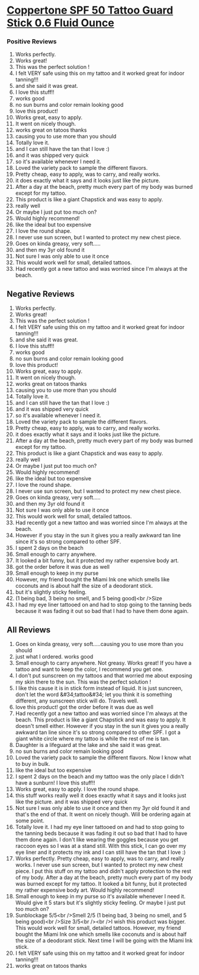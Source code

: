 # [Coppertone SPF 50 Tattoo Guard Stick 0.6 Fluid Ounce](https://products.checkmycream.com/products/Coppertone-SPF-50-Tattoo-Guard-Stick-0.6-Fluid-Ounce.html)

### Positive Reviews

<ol>
      <li>Works perfectly.</li>
      <li>Works great!</li>
      <li>This was the perfect solution !</li>
      <li>I felt VERY safe using this on my tattoo and it worked great for indoor tanning!!!</li>
      <li>and she said it was great.</li>
      <li>I love this stuff!!</li>
      <li>works good</li>
      <li>no sun burns and color remain looking good</li>
      <li>love this product!  </li>
      <li>Works great, easy to apply.  </li>
      <li>It went on nicely though.</li>
      <li>works great on tatoos thanks</li>
      <li>causing you to use more than you should</li>
      <li>Totally love it.</li>
      <li>and I can still have the tan that I love :)</li>
      <li>and it was shipped very quick</li>
      <li>so it&#x27;s available whenever I need it.  </li>
      <li>Loved the variety pack to sample the different flavors.  </li>
      <li>Pretty cheap, easy to apply, was to carry, and really works.</li>
      <li>it does exactly what it says and it looks just like the picture.</li>
      <li>After a day at the beach, pretty much every part of my body was burned except for my tattoo.</li>
      <li>This product is like a giant Chapstick and was easy to apply.</li>
      <li>really well</li>
      <li>Or maybe I just put too much on?</li>
      <li>Would highly recommend!</li>
      <li>like the ideal but too expensive</li>
      <li>I love the round shape.</li>
      <li>I never use sun screen, but I wanted to protect my new chest piece.</li>
      <li>Goes on kinda greasy, very soft.....</li>
      <li>and then my 3yr old found it</li>
      <li>Not sure I was only able to use it once</li>
      <li>This would work well for small, detailed tattoos.</li>
      <li>Had recently got a new tattoo and was worried since I&#x27;m always at the beach.</li>
</ol>


<h2>Negative Reviews</h2>
<ol>
<li> Works perfectly.</li>
<li> Works great!</li>
<li> This was the perfect solution !</li>
<li> I felt VERY safe using this on my tattoo and it worked great for indoor tanning!!!</li>
<li> and she said it was great.</li>
<li> I love this stuff!!</li>
<li> works good</li>
<li> no sun burns and color remain looking good</li>
<li> love this product!  </li>
<li> Works great, easy to apply.  </li>
<li> It went on nicely though.</li>
<li> works great on tatoos thanks</li>
<li> causing you to use more than you should</li>
<li> Totally love it.</li>
<li> and I can still have the tan that I love :)</li>
<li> and it was shipped very quick</li>
<li> so it&#x27;s available whenever I need it.  </li>
<li> Loved the variety pack to sample the different flavors.  </li>
<li> Pretty cheap, easy to apply, was to carry, and really works.</li>
<li> it does exactly what it says and it looks just like the picture.</li>
<li> After a day at the beach, pretty much every part of my body was burned except for my tattoo.</li>
<li> This product is like a giant Chapstick and was easy to apply.</li>
<li> really well</li>
<li> Or maybe I just put too much on?</li>
<li> Would highly recommend!</li>
<li> like the ideal but too expensive</li>
<li> I love the round shape.</li>
<li> I never use sun screen, but I wanted to protect my new chest piece.</li>
<li> Goes on kinda greasy, very soft.....</li>
<li> and then my 3yr old found it</li>
<li> Not sure I was only able to use it once</li>
<li> This would work well for small, detailed tattoos.</li>
<li> Had recently got a new tattoo and was worried since I&#x27;m always at the beach.</li>
<li> However if you stay in the sun it gives you a really awkward tan line since it&#x27;s so strong compared to other SPF.</li>
<li> I spent 2 days on the beach</li>
<li> Small enough to carry anywhere.</li>
<li> It looked a bit funny, but it protected my rather expensive body art.</li>
<li> got the order before it was due as well</li>
<li> Small enough to keep in my purse</li>
<li> However, my friend bought the Miami Ink one which smells like coconuts and is about half the size of a deodorant stick.</li>
<li> but it&#x27;s slightly sticky feeling.  </li>
<li> (1 being bad, 3 being no smell, and 5 being good)&lt;br /&gt;Size</li>
<li> I had my eye liner tattooed on and had to stop going to the tanning beds because it was fading it out so bad that I had to have them done again.</li>
</ol>

<h2>All Reviews</h2>

<ol>
    <li> Goes on kinda greasy, very soft.....causing you to use more than you should</li>
    <li> just what I ordered. works good</li>
    <li> Small enough to carry anywhere. Not greasy. Works great! If you have a tattoo and want to keep the color, I recommend you get one.</li>
    <li> I don&#x27;t put sunscreen on my tattoos and that worried me about exposing my skin there to the sun. This was the perfect solution !</li>
    <li> I like this cause it is in stick form instead of liquid. It is just suncreen, don&#x27;t let the word &amp;#34;tattoo&amp;#34; let you think it is something different, any sunscreen stick will do. Travels well.</li>
    <li> love this product!  got the order before it was due as well</li>
    <li> Had recently got a new tattoo and was worried since I&#x27;m always at the beach. This product is like a giant Chapstick and was easy to apply. It doesn&#x27;t smell either. However if you stay in the sun it gives you a really awkward tan line since it&#x27;s so strong compared to other SPF. I got a giant white circle where my tattoo is while the rest of me is tan.</li>
    <li> Daughter is a lifeguard at the lake and she said it was great.</li>
    <li> no sun burns and color remain looking good</li>
    <li> Loved the variety pack to sample the different flavors.  Now I know what to buy in bulk.</li>
    <li> like the ideal but too expensive</li>
    <li> I spent 2 days on the beach and my tattoo was the only place I didn&#x27;t have a sunburn! I love this stuff!!</li>
    <li> Works great, easy to apply.  I love the round shape.</li>
    <li> this stuff works really well it does exactly what it says and it looks just like the picture. and it was shipped very quick</li>
    <li> Not sure I was only able to use it once and then my 3yr old found it and that&#x27;s the end of that. It went on nicely though. Will be ordering again at some point.</li>
    <li> Totally love it. I had my eye liner tattooed on and had to stop going to the tanning beds because it was fading it out so bad that I had to have them done again. I don&#x27;t like wearing the goggles because you get raccoon eyes so I was at a stand still. With this stick, I can go over my eye liner and it protects my ink and I can still have the tan that I love :)</li>
    <li> Works perfectly. Pretty cheap, easy to apply, was to carry, and really works. I never use sun screen, but I wanted to protect my new chest piece. I put this stuff on my tattoo and didn&#x27;t apply protection to the rest of my body. After a day at the beach, pretty much every part of my body was burned except for my tattoo. It looked a bit funny, but it protected my rather expensive body art. Would highly recommend!</li>
    <li> Small enough to keep in my purse so it&#x27;s available whenever I need it.  Would give it 5 stars but it&#x27;s slightly sticky feeling.  Or maybe I just put too much on?</li>
    <li> Sunblockage 5/5&lt;br /&gt;Smell 2/5 (1 being bad, 3 being no smell, and 5 being good)&lt;br /&gt;Size 3/5&lt;br /&gt;&lt;br /&gt;I wish this product was bigger. This would work well for small, detailed tattoos. However, my friend bought the Miami Ink one which smells like coconuts and is about half the size of a deodorant stick. Next time I will be going with the Miami Ink stick.</li>
    <li> I felt VERY safe using this on my tattoo and it worked great for indoor tanning!!!</li>
    <li> works great on tatoos thanks</li>
</ol>




